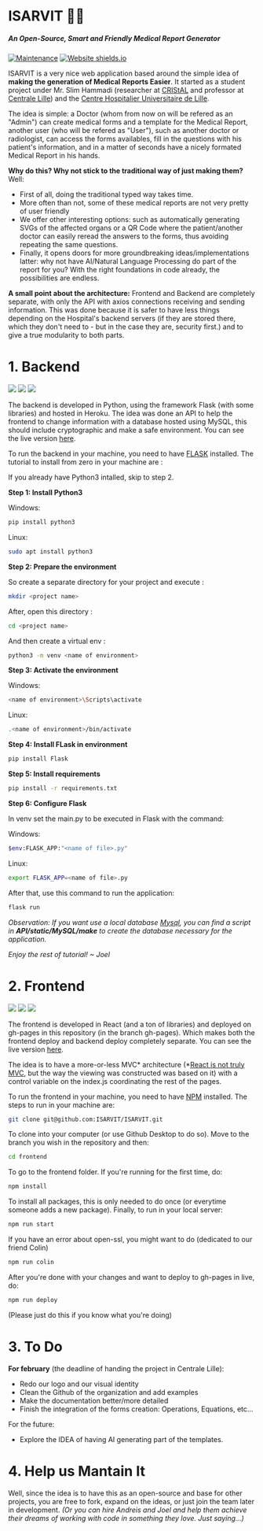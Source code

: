 # ISARVIT 👩‍⚕️ 
##### An Open-Source, Smart and Friendly Medical Report Generator
[![Maintenance](https://img.shields.io/badge/Maintained%3F-yes-green.svg)](https://github.com/ISARVIT/ISARVIT) [![Website shields.io](https://img.shields.io/website-up-down-green-red/https/isarvit.github.io/)](https://isarvit.github.io/)

ISARVIT is a very nice web application based around the simple idea of **making the generation of Medical Reports Easier**. It started as a student project under Mr. Slim Hammadi (researcher at [CRIStAL](https://www.cristal.univ-lille.fr/spip.php?page=rubrique&id_rubrique=1) and professor at [Centrale Lille](https://centralelille.fr/)) and the [Centre Hospitalier Universitaire de Lille](https://www.chu-lille.fr/).

The idea is simple: a Doctor (whom from now on will be refered as an "Admin") can create medical forms and a template for the Medical Report, another user (who will be refered as "User"), such as another doctor or radiologist, can access the forms availables, fill in the questions with his patient's information, and in a matter of seconds have a nicely formated Medical Report in his hands.

**Why do this? Why not stick to the traditional way of just making them?** Well:
- First of all, doing the traditional typed way takes time.
- More often than not, some of these medical reports are not very pretty of user friendly
- We offer other interesting options: such as automatically generating SVGs of the affected organs or a QR Code where the patient/another doctor can easily reread the answers to the forms, thus avoiding repeating the same questions.
- Finally, it opens doors for more groundbreaking ideas/implementations latter: why not have AI/Natural Language Processing do part of the report for you? With the right foundations in code already, the possibilities are endless.

**A small point about the architecture:** Frontend and Backend are completely separate, with only the API with axios connections receiving and sending information. This was done because it is safer to have less things depending on the Hospital's backend servers (if they are stored there, which they don't need to - but in the case they are, security first.) and to give a true modularity to both parts.

# 1. Backend
![](https://img.shields.io/badge/Heroku-430098?style=for-the-badge&logo=heroku&logoColor=white) ![](https://img.shields.io/badge/Flask-000000?style=for-the-badge&logo=flask&logoColor=white) ![](https://img.shields.io/badge/MySQL-005C84?style=for-the-badge&logo=mysql&logoColor=white)

The backend is developed in Python, using the framework Flask (with some libraries) and hosted in Heroku. The idea was done an API to help the frontend to change information with a database hosted using MySQL, this should include cryptographic and make a safe environment. You can see the live version [here](https://api-isarvit.herokuapp.com).

To run the backend in your machine, you need to have [FLASK](https://flask.palletsprojects.com/en/2.0.x/) installed. The tutorial to install from zero in your machine are :

If you already have Python3 intalled, skip to step 2.

**Step 1: Install Python3**

Windows:
```bash
pip install python3
```
Linux:
```bash
sudo apt install python3
```
**Step 2: Prepare the environment**

So create a separate directory for your project and execute :
```bash
mkdir <project name>
```
After, open this directory :
```bash
cd <project name>
```
And then create a virtual env :
```bash
python3 -m venv <name of environment>
```
**Step 3: Activate the environment**

Windows:
```bash
<name of environment>\Scripts\activate
```
Linux:
```bash
.<name of environment>/bin/activate
```
**Step 4: Install FLask in environment**

```bash
pip install Flask
```
**Step 5: Install requirements**

```bash
pip install -r requirements.txt
```
**Step 6: Configure Flask**

In venv set the main.py to be executed in Flask with the command:

Windows:
```bash
$env:FLASK_APP:"<name of file>.py"
```
Linux:
```bash
export FLASK_APP=<name of file>.py
```
After that, use this command to run the application:
```bash
flask run
```

*Observation: If you want use a local database [Mysql](https://www.mysql.com), you can find a script in **API/static/MySQL/make** to create the database necessary for the application.*

*Enjoy the rest of tutorial! ~ Joel*

# 2. Frontend
![](https://img.shields.io/badge/Node.js-339933?style=for-the-badge&logo=nodedotjs&logoColor=white) ![](https://img.shields.io/badge/Material%20UI-007FFF?style=for-the-badge&logo=mui&logoColor=white) ![](https://img.shields.io/badge/React-20232A?style=for-the-badge&logo=react&logoColor=61DAFB)

The frontend is developed in React (and a ton of libraries) and deployed on gh-pages in this repository (in the branch gh-pages). Which makes both the frontend deploy and backend deploy completely separate. You can see the live version [here](https://isarvit.github.io/ISARVIT/).

The idea is to have a more-or-less MVC* architecture (*[React is not truly MVC](https://reactjs.org/blog/2013/06/05/why-react.html), but the way the viewing was constructed was based on it) with a control variable on the index.js coordinating the rest of the pages.

To run the frontend in your machine, you need to have [NPM](https://www.npmjs.com/) installed. The steps to run in your machine are:

```bash
git clone git@github.com:ISARVIT/ISARVIT.git
```
To clone into your computer (or use Github Desktop to do so). Move to the branch you wish in the repository and then:
```bash
cd frontend
```
To go to the frontend folder. If you're running for the first time, do:
```bash
npm install
```
To install all packages, this is only needed to do once (or everytime someone adds a new package). Finally, to run in your local server:
```bash
npm run start
```
If you have an error about open-ssl, you might want to do (dedicated to our friend Colin)
```bash
npm run colin
```
After you're done with your changes and want to deploy to gh-pages in live, do:
```bash
npm run deploy
```
(Please just do this if you know what you're doing)

# 3. To Do

**For february** (the deadline of handing the project in Centrale Lille):
- Redo our logo and our visual identity
- Clean the Github of the organization and add examples
- Make the documentation better/more detailed
- Finish the integration of the forms creation: Operations, Equations, etc...

For the future:
- Explore the IDEA of having AI generating part of the templates.

# 4. Help us Mantain It

Well, since the idea is to have this as an open-source and base for other projects, you are free to fork, expand on the ideas, or just join the team later in development. _(Or you can hire Andreis and Joel and help them achieve their dreams of working with code in something they love. Just saying...)_
